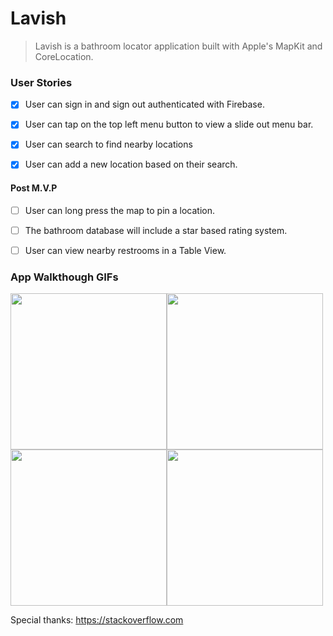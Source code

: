 # Lavish
> Lavish is a bathroom locator application built with Apple's MapKit and CoreLocation.

### User Stories
- [x] User can sign in and sign out authenticated with Firebase.
- [x] User can tap on the top left menu button to view a slide out menu bar.
- [x] User can search to find nearby locations
- [x] User can add a new location based on their search.


#### Post M.V.P
- [ ] User can long press the map to pin a location.
- [ ] The bathroom database will include a star based rating system.
- [ ] User can view nearby restrooms in a Table View.


### App Walkthough GIFs

<img src="https://media.giphy.com/media/QB4jzzLx84qWlJ83qJ/giphy.gif" width=250><img src="https://media.giphy.com/media/J5ArKf73L76oTciS1Z/giphy.gif" width=250><br>
<img src="https://media.giphy.com/media/XbhQwdQXqy5eILGLAT/giphy.gif" width=250><img src="https://media.giphy.com/media/QAP3y0fh8I5LvWbqOh/giphy.gif" width=250>



Special thanks: https://stackoverflow.com
